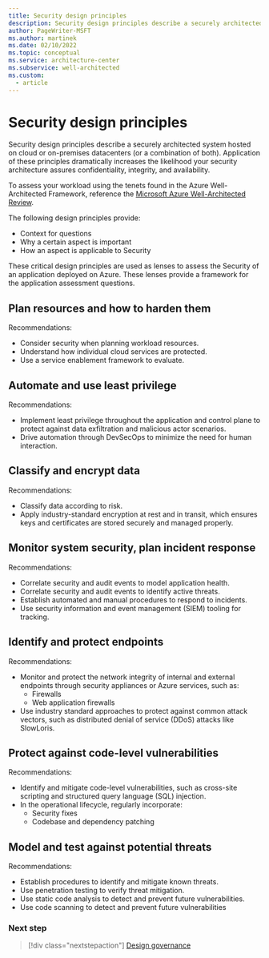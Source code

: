 ```yaml
---
title: Security design principles
description: Security design principles describe a securely architected system hosted on cloud or on-premises datacenters (or a combination of both).
author: PageWriter-MSFT
ms.author: martinek
ms.date: 02/10/2022
ms.topic: conceptual
ms.service: architecture-center
ms.subservice: well-architected
ms.custom:
  - article
---
```


# Security design principles

Security design principles describe a securely architected system hosted on cloud or on-premises datacenters (or a combination of both). Application of these principles dramatically increases the likelihood your security architecture assures confidentiality, integrity, and availability.

To assess your workload using the tenets found in the Azure Well-Architected Framework, reference the [Microsoft Azure Well-Architected Review](/assessments/?id=azure-architecture-review&mode=pre-assessment).

The following design principles provide:

- Context for questions
- Why a certain aspect is important
- How an aspect is applicable to Security

These critical design principles are used as lenses to assess the Security of an application deployed on Azure. These lenses provide a framework for the application assessment questions.

## Plan resources and how to harden them

Recommendations:

- Consider security when planning workload resources.
- Understand how individual cloud services are protected.
- Use a service enablement framework to evaluate.

## Automate and use least privilege

Recommendations:

- Implement least privilege throughout the application and control plane to protect against data exfiltration and malicious actor scenarios.
- Drive automation through DevSecOps to minimize the need for human interaction.

## Classify and encrypt data

Recommendations:

- Classify data according to risk.
- Apply industry-standard encryption at rest and in transit, which ensures keys and certificates are stored securely and managed properly.

## Monitor system security, plan incident response

Recommendations:

- Correlate security and audit events to model application health.
- Correlate security and audit events to identify active threats.
- Establish automated and manual procedures to respond to incidents.
- Use security information and event management (SIEM) tooling for tracking.

## Identify and protect endpoints

Recommendations:

- Monitor and protect the network integrity of internal and external endpoints through security appliances or Azure services, such as:
  - Firewalls
  - Web application firewalls
- Use industry standard approaches to protect against common attack vectors, such as distributed denial of service (DDoS) attacks like SlowLoris.

## Protect against code-level vulnerabilities

Recommendations:

- Identify and mitigate code-level vulnerabilities, such as cross-site scripting and structured query language (SQL) injection.
- In the operational lifecycle, regularly incorporate:
  - Security fixes
  - Codebase and dependency patching

## Model and test against potential threats

Recommendations:

- Establish procedures to identify and mitigate known threats.
- Use penetration testing to verify threat mitigation.
- Use static code analysis to detect and prevent future vulnerabilities.
- Use code scanning to detect and prevent future vulnerabilities

### Next step

> [!div class="nextstepaction"]
> [Design governance](./design-governance.md)
